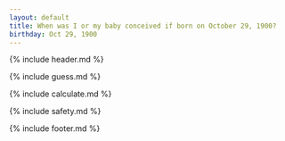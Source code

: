```yaml
---
layout: default
title: When was I or my baby conceived if born on October 29, 1900?
birthday: Oct 29, 1900
---
```


{% include header.md %}

{% include guess.md %}

{% include calculate.md %}

{% include safety.md %}

{% include footer.md %}



